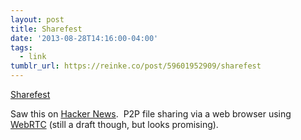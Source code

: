 ```yaml
---
layout: post
title: Sharefest
date: '2013-08-28T14:16:00-04:00'
tags:
  - link
tumblr_url: https://reinke.co/post/59601952909/sharefest
---
```

[Sharefest](https://www.sharefest.me/)  

Saw this on [Hacker News](http://bloggeek.me/send-file-webrtc-data-api/). &nbsp;P2P file sharing via a web browser using [WebRTC](http://en.wikipedia.org/wiki/WebRTC) (still a draft though, but looks promising).

